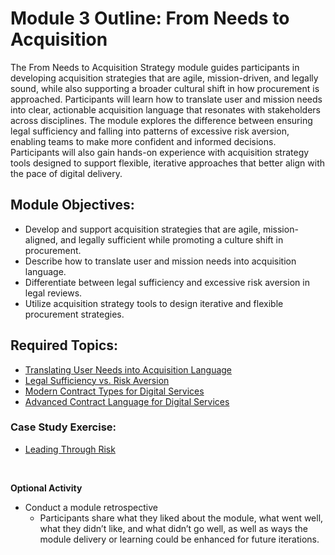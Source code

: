 # Module 3 Outline: From Needs to Acquisition 
The From Needs to Acquisition Strategy module guides participants in developing acquisition strategies that are agile, mission-driven, and legally sound, while also supporting a broader cultural shift in how procurement is approached. Participants will learn how to translate user and mission needs into clear, actionable acquisition language that resonates with stakeholders across disciplines. The module explores the difference between ensuring legal sufficiency and falling into patterns of excessive risk aversion, enabling teams to make more confident and informed decisions. Participants will also gain hands-on experience with acquisition strategy tools designed to support flexible, iterative approaches that better align with the pace of digital delivery.

## Module Objectives:
- Develop and support acquisition strategies that are agile, mission-aligned, and legally sufficient while promoting a culture shift in procurement.
- Describe how to translate user and mission needs into acquisition language.
- Differentiate between legal sufficiency and excessive risk aversion in legal reviews.
- Utilize acquisition strategy tools to design iterative and flexible procurement strategies.

## Required Topics:
- [Translating User Needs into Acquisition Language](https://github.com/usds/ditap-curriculum-update/blob/main/3_Curriculum/3C_DITAP-Adaptation-Curriculum/3C.2_DITAP-Strategy-For-Executive-Leaders-Curriculum/Module%203/Translating%20User%20Needs%20into%20Acquisition%20Language.md)
- [Legal Sufficiency vs. Risk Aversion](https://github.com/usds/ditap-curriculum-update/blob/main/3_Curriculum/3C_DITAP-Adaptation-Curriculum/3C.2_DITAP-Strategy-For-Executive-Leaders-Curriculum/Module%203/Legal%20Sufficiency%20vs.%20Risk%20Aversion.md)
- [Modern Contract Types for Digital Services](https://github.com/usds/ditap-curriculum-update/blob/main/3_Curriculum/3C_DITAP-Adaptation-Curriculum/3C.2_DITAP-Strategy-For-Executive-Leaders-Curriculum/Module%203/Modern%20Contract%20Types%20for%20Digital%20Services.md)
- [Advanced Contract Language for Digital Services](https://github.com/usds/ditap-curriculum-update/blob/main/3_Curriculum/3C_DITAP-Adaptation-Curriculum/3C.2_DITAP-Strategy-For-Executive-Leaders-Curriculum/Module%203/Advanced%20Contract%20Language%20for%20Digital%20Services.md)
  
### Case Study Exercise:
- [Leading Through Risk](https://github.com/usds/ditap-curriculum-update/blob/main/3_Curriculum/3C_DITAP-Adaptation-Curriculum/3C.2_DITAP-Strategy-For-Executive-Leaders-Curriculum/Module%203/Case%20Study%20Exercise%3A%20Leading%20Through%20Risk.md)
<br>

**Optional Activity**
- Conduct a module retrospective
  - Participants share what they liked about the module, what went well, what they didn’t like, and what didn’t go well, as well as ways the module delivery or learning could be enhanced for future iterations.
